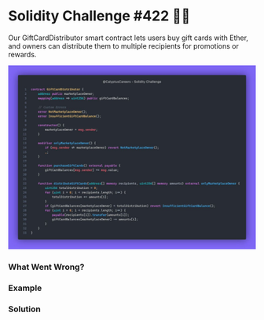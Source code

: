 # Solidity Challenge #422 🕵️‍♂️
Our GiftCardDistributor smart contract lets users buy gift cards with Ether, and owners can distribute them to multiple recipients for promotions or rewards. 

![GiftCardDistributor Contract](426.jpeg)

### What Went Wrong?


### Example


### Solution
